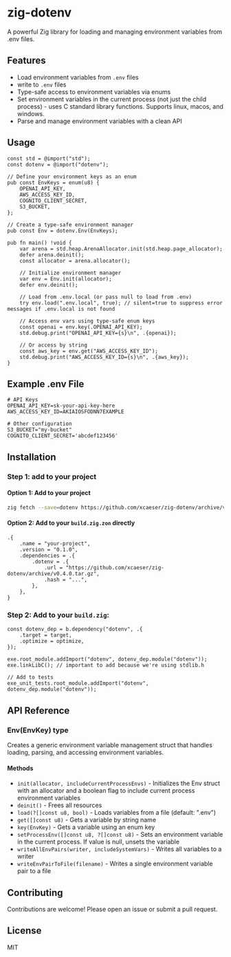 # zig-dotenv

A powerful Zig library for loading and managing environment variables from .env files.

## Features

- Load environment variables from `.env` files
- write to `.env` files
- Type-safe access to environment variables via enums
- Set environment variables in the current process (not just the child process) - uses C standard library functions. Supports linux, macos, and windows.
- Parse and manage environment variables with a clean API

## Usage

```zig
const std = @import("std");
const dotenv = @import("dotenv");

// Define your environment keys as an enum
pub const EnvKeys = enum(u8) {
    OPENAI_API_KEY,
    AWS_ACCESS_KEY_ID,
    COGNITO_CLIENT_SECRET,
    S3_BUCKET,
};

// Create a type-safe environment manager
pub const Env = dotenv.Env(EnvKeys);

pub fn main() !void {
    var arena = std.heap.ArenaAllocator.init(std.heap.page_allocator);
    defer arena.deinit();
    const allocator = arena.allocator();

    // Initialize environment manager
    var env = Env.init(allocator);
    defer env.deinit();

    // Load from .env.local (or pass null to load from .env)
    try env.load(".env.local", true); // silent=true to suppress error messages if .env.local is not found

    // Access env vars using type-safe enum keys
    const openai = env.key(.OPENAI_API_KEY);
    std.debug.print("OPENAI_API_KEY={s}\n", .{openai});

    // Or access by string
    const aws_key = env.get("AWS_ACCESS_KEY_ID");
    std.debug.print("AWS_ACCESS_KEY_ID={s}\n", .{aws_key});
}
```

## Example .env File

```
# API Keys
OPENAI_API_KEY=sk-your-api-key-here
AWS_ACCESS_KEY_ID=AKIAIOSFODNN7EXAMPLE

# Other configuration
S3_BUCKET="my-bucket"
COGNITO_CLIENT_SECRET='abcdef123456'
```

## Installation

### Step 1: add to your project

#### Option 1: Add to your project

```bash
zig fetch --save=dotenv https://github.com/xcaeser/zig-dotenv/archive/v0.4.0.tar.gz
```

#### Option 2: Add to your `build.zig.zon` directly

```zig
.{
    .name = "your-project",
    .version = "0.1.0",
    .dependencies = .{
        .dotenv = .{
            .url = "https://github.com/xcaeser/zig-dotenv/archive/v0.4.0.tar.gz",
            .hash = "...",
        },
    },
}
```

### Step 2: Add to your `build.zig`:

```zig
const dotenv_dep = b.dependency("dotenv", .{
    .target = target,
    .optimize = optimize,
});

exe.root_module.addImport("dotenv", dotenv_dep.module("dotenv"));
exe.linkLibC(); // important to add because we're using stdlib.h

// Add to tests
exe_unit_tests.root_module.addImport("dotenv", dotenv_dep.module("dotenv"));
```

## API Reference

### Env(EnvKey) type

Creates a generic environment variable management struct that handles loading, parsing, and accessing environment variables.

#### Methods

- `init(allocator, includeCurrentProcessEnvs)` - Initializes the Env struct with an allocator and a boolean flag to include current process environment variables
- `deinit()` - Frees all resources
- `load(?[]const u8, bool)` - Loads variables from a file (default: ".env")
- `get([]const u8)` - Gets a variable by string name
- `key(EnvKey)` - Gets a variable using an enum key
- `setProcessEnv([]const u8, ?[]const u8)` - Sets an environment variable in the current process. If value is null, unsets the variable
- `writeAllEnvPairs(writer, includeSystemVars)` - Writes all variables to a writer
- `writeEnvPairToFile(filename)` - Writes a single environment variable pair to a file

## Contributing

Contributions are welcome! Please open an issue or submit a pull request.

## License

MIT
